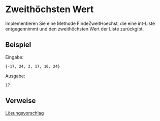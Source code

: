 # Zweithöchsten Wert
Implementieren Sie eine Methode FindeZweitHoechst, die eine int-Liste entgegennimmt und den zweithöchsten Wert der Liste zurückgibt.


## Beispiel

Eingabe:

    {-17, 24, 3, 17, 10, 24}

Ausgabe:

    17

## Verweise
[Lösungsvorschlag](https://gist.github.com/gsoTH/6a899d29a861300c0da4748432259688)
